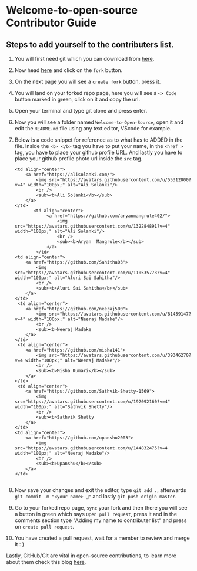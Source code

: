 # Welcome-to-open-source Contributor Guide

## Steps to add yourself to the contributers list.

1) You will first need git which you can download from [here](https://git-scm.com/downloads).

2) Now head [here](https://github.com/alisolanki/Welcome-to-Open-Source) and click on the `fork` button.

3) On the next page you will see a `create fork` button, press it.

4) You will land on your forked repo page, here you will see a `<> Code` button marked in green, click on it and copy the url.

5) Open your terminal and type git clone <url you copied> and press enter.

6) Now you will see a folder named `Welcome-to-Open-Source`, open it and edit the `README.md` file using any text editor, VScode for example.

7) Below is a code snippet for reference as to what has to ADDED in the file. Inside the `<b> </b>` tag you have to put your name, in the `<href >` tag, you have to place your github profile URL. And lastly you have to place your github profile photo url inside the `src` tag.

    ```
    <td align="center">
        <a href="https://alisolanki.com/">
            <img src="https://avatars.githubusercontent.com/u/55312000?v=4" width="100px;" alt="Ali Solanki"/>
            <br />
            <sub><b>Ali Solanki</b></sub>
        </a>
    </td>
           <td align="center">
                <a href="https://github.com/aryanmangrule402/">
                    <img src="https://avatars.githubusercontent.com/u/132284891?v=4" width="100px;" alt="Ali Solanki"/>
                    <br />
                    <sub><b>Aryan  Mangrule</b></sub>
                </a> 
            </td>
    <td align="center">
        <a href="https://github.com/Sahitha03">
            <img src="https://avatars.githubusercontent.com/u/110535773?v=4" width="100px;" alt="Aluri Sai Sahitha"/>
            <br />
            <sub><b>Aluri Sai Sahitha</b></sub>
        </a>
    </td>
     <td align="center">
        <a href="https://github.com/neeraj500">
            <img src="https://avatars.githubusercontent.com/u/81459147?v=4" width="100px;" alt="Neeraj Madake"/>
            <br />
            <sub><b>Neeraj Madake
        </a>
    </td>
     <td align="center">
        <a href="https://github.com/misha141">
            <img src="https://avatars.githubusercontent.com/u/39346270?v=4 width="100px;" alt="Neeraj Madake"/>
            <br />
            <sub><b>Misha Kumari</b></sub>
        </a>
    </td>
     <td align="center">
        <a href="https://github.com/Sathvik-Shetty-1569">
            <img src="https://avatars.githubusercontent.com/u/192092160?v=4" width="100px;" alt="Sathvik Shetty"/>
            <br />
            <sub><b>Sathvik Shetty
        </a>
    </td>
    <td align="center">
        <a href="https://github.com/upanshu2003">
            <img src="https://avatars.githubusercontent.com/u/144832475?v=4 width="100px;" alt="Neeraj Madake"/>
            <br />
            <sub><b>Upanshu</b></sub>
        </a>
    </td>
    
    
    ```

8) Now save your changes and exit the editor, type `git add .`, afterwards `git commit -m "<your name> 🍉"` and lastly `git push origin master`.

9) Go to your forked repo page, `sync` your fork and then there you will see a button in green which says `Open pull request`, press it and in the comments section type "Adding my name to contributer list" and press on `create pull request`.

10) You have created a pull request, wait for a member to review and merge it : )

Lastly, GitHub/Git are vital in open-source contributions, to learn more about them check this blog [here](https://dragon2002.hashnode.dev/git-and-github-must-know-guide#heading-setting-up-github).
